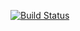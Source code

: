 [![Build Status](https://travis-ci.org/mikhlinivan/Crypt.svg?branch=release_branch)](https://travis-ci.org/mikhlinivan/Crypt)
